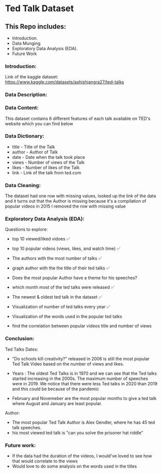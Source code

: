 # Ted Talk Dataset


## This Repo includes:

- Introduction.
- Data Munging 
- Exploratory Data Analysis (EDA).
- Future Work


### Introduction:

Link of the kaggle dataset: 
https://www.kaggle.com/datasets/ashishjangra27/ted-talks

### Data Description:


### Data Content:
This dataset contains 6 different features of each talk available on TED's website which you can find below



### Data Dictionary:

- title - Title of the Talk
- author - Author of Talk
- date - Date when the talk took place
- views - Number of views of the Talk
- likes - Number of likes of the Talk
- link - Link of the talk from ted.com

### Data Cleaning:
The dataset had one row with missing values, looked up the link of the data and it turns out that the Author is missing because it's a compilation of popular videos in 2015
I removed the row with missing value

### Exploratory Data Analysis (EDA):

Questions to explore:
- top 10 viewed/liked vidoes ✅

- top 10 popular videos (views, likes, and watch time) ✅

- The authors with the most number of talks ✅

- graph author with the the title of their ted talks ✅

- Does the most popular Author have a theme for his speeches?

- which month most of the ted talks were released ✅

- The newest & oldest ted talk in the dataset ✅

- Visualization of number of ted talks every year ✅

- Visualization of the words used in the popular ted talks

- find the correlation between popular videos title and number of views






### Conclusion:



Ted Talks Dates:
- "Do schools kill creativity?" released in 2006 is still the most popular Ted Talk Video based on the number of views and likes.

- Years : The oldest Ted Talks is in 1970 and we can see that the Ted talks started increasing in the 2000s. The maximum number of speeches were in 2019. We notice that there were less Ted talks in 2020 than 2019 and this could be because of the pandemic
- February and Novemeber are the most popular months to give a ted talk where August and January are least popular.

Author:
- The most popular Ted Talk Author is Alex Gendler, where he has 45 ted talk speeches.
- his most viewed ted talk is "can you solve the prisoner hat riddle"

### Future work:
- If the data had the duration of the videos, I would've loved to see how that would correlate to the views
- Would love to do some analysis on the words used in the titles
